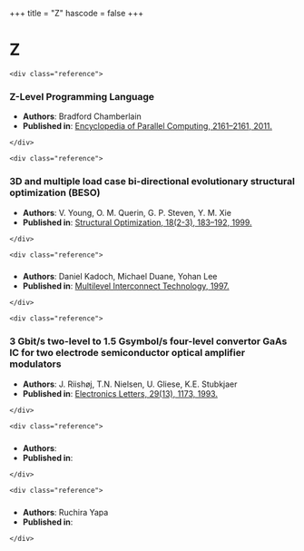 <!--
File generated by bibs-to-md.jl
-->
+++
title = "Z"
hascode = false
+++

# Z
~~~
<div class="reference">
~~~
### Z-Level Programming Language
- **Authors**: Bradford Chamberlain
- **Published in**: [Encyclopedia of Parallel Computing, 2161–2161, 2011.](https://doi.org/10.1007/978-0-387-09766-4_2467)
~~~
</div>
~~~
~~~
<div class="reference">
~~~
### 3D and multiple load case bi-directional evolutionary structural optimization (BESO)
- **Authors**: V. Young, O. M. Querin, G. P. Steven, Y. M. Xie
- **Published in**: [Structural Optimization, 18(2-3), 183–192, 1999.](https://doi.org/10.1007/bf01195993)
~~~
</div>
~~~
~~~
<div class="reference">
~~~
### <title>Line length dependencies in interconnect optimization</title>
- **Authors**: Daniel Kadoch, Michael Duane, Yohan Lee
- **Published in**: [Multilevel Interconnect Technology, 1997.](https://doi.org/10.1117/12.284657)
~~~
</div>
~~~
~~~
<div class="reference">
~~~
### 3 Gbit/s two-level to 1.5 Gsymbol/s four-level convertor GaAs IC for two electrode semiconductor optical amplifier modulators
- **Authors**: J. Riisho̸j, T.N. Nielsen, U. Gliese, K.E. Stubkjaer
- **Published in**: [Electronics Letters, 29(13), 1173, 1993.](https://doi.org/10.1049/el:19930784)
~~~
</div>
~~~
~~~
<div class="reference">
~~~
### 
- **Authors**: 
- **Published in**: [](https://doi.org/10.1117/12.2509918.6010443994001)
~~~
</div>
~~~
~~~
<div class="reference">
~~~
### 
- **Authors**: Ruchira Yapa
- **Published in**: [](https://doi.org/10.1049/iet-tv.51.19251)
~~~
</div>
~~~

